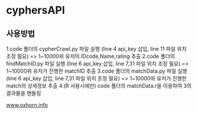 # cyphersAPI

## 사용방법

1.code 폴더의 cypherCrawl.py 파일 실행 (line 4 api_key 삽입, line 11 파일 위치 조정 필요)  => 1~10000위 유저의 IDcode,Name,rating 추출
2.code 폴더의 findMatchID.py 파일 실행 (line 6 api_key 삽입, line 7,31 파일 위치 조정 필요) => 1~10000위 유저가 진행한 matchID 추출
3.code 폴더의 matchData.py 파일 실행 (line 6 api_key 삽입, line 7,31 파일 위치 조정 필요) => 1~10000위 유저가 진행한 match의 상세정보 추출
4.(R 사용시에만) code 폴더의 matchData.r을 이용하여 3의 결과물을 핸들링



www.oxhorn.info
